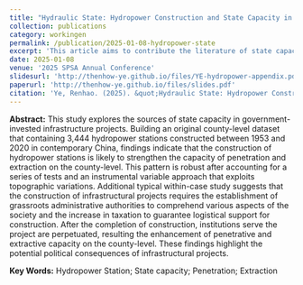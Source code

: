 ```yaml
---
title: "Hydraulic State: Hydropower Construction and State Capacity in Contemporary China"
collection: publications
category: workingen
permalink: /publication/2025-01-08-hydropower-state
excerpt: 'This article aims to contribute the literature of state capacity with an analysis on contemporary Chinese hydropower station construction, employing an instrumental variable (IV) approach with a within-case study.'
date: 2025-01-08
venue: '2025 SPSA Annual Conference'
slidesurl: 'http://thenhow-ye.github.io/files/YE-hydropower-appendix.pdf'
paperurl: 'http://thenhow-ye.github.io/files/slides.pdf'
citation: 'Ye, Renhao. (2025). &quot;Hydraulic State: Hydropower Construction and State Capacity in Contemporary China.&quot; <i>2025 SPSA Annual Meeting, San Juan</i>.'
---
```


**Abstract:** This study explores the sources of state capacity in government-invested infrastructure projects. Building an original county-level dataset that containing 3,444 hydropower stations constructed between 1953 and 2020 in contemporary China, findings indicate that the construction of hydropower stations is likely to strengthen the capacity of penetration and extraction on the county-level. This pattern is robust after accounting for a series of tests and an instrumental variable approach that exploits topographic variations. Additional typical within-case study suggests that the construction of infrastructural projects requires the establishment of grassroots administrative authorities to comprehend various aspects of the society and the increase in taxation to guarantee logistical support for construction. After the completion of construction, institutions serve the project are perpetuated, resulting the enhancement of penetrative and extractive capacity on the county-level. These findings highlight the potential political consequences of infrastructural projects.

**Key Words:** Hydropower Station; State capacity; Penetration; Extraction
